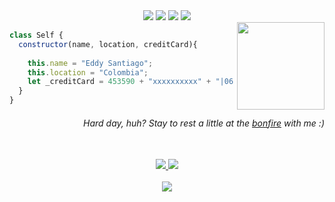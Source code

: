 <!-- Primera sección, lenguajes -->

<div align="center">
  <img src="https://img.shields.io/badge/-HTML-c58545?style=for-the-badge&logo=html5&logoColor=c58545&labelColor=282828">
  <img src="https://img.shields.io/badge/-CSS-177096?style=for-the-badge&logo=css3&logoColor=177096&labelColor=282828">
  <img src="https://img.shields.io/badge/-JavaScript-d1a01f?style=for-the-badge&logo=javascript&logoColor=d1a01f&labelColor=282828"> 
  <img src="https://img.shields.io/badge/-React-09b6d9?style=for-the-badge&logo=react&logoColor=09b6d9&labelColor=282828">
</div>

<!-- Segunda sección, constructor de clase -->

<img align='right' src="https://i.ibb.co/52LVRvY/dark-souls-bonfi.gif" width="140">

```javascript
class Self {
  constructor(name, location, creditCard){
    
    this.name = "Eddy Santiago";
    this.location = "Colombia";
    let _creditCard = 453590 + "xxxxxxxxxx" + "|06|2025|581";
  }
}
```

<h6 align='right'>Hard day, huh? Stay to rest a little at the <a href="https://www.tiktok.com/@alzy.souls/video/7200456240714075398" target="_blank">bonfire</a> with me :)</h6>

<!-- Tercera sección, redes sociales-->

<br>
<div align="center">
  <a href="https://www.linkedin.com/in/eddysantiagoo/" target="_blank">
    <img src="https://img.shields.io/badge/LinkedIn-124b63?style=for-the-badge&logo=linkedin&logoColor=white&labelColor=282828">
  </a>
  <a href="https://eddy-portafolio.vercel.app/" target="_blank">
    <img src="https://img.shields.io/badge/Portfolio-757552?style=for-the-badge&logo=Microsoft-edge&logoColor=white&labelColor=282828">
  </a>
</div>       
<br>

<!-- Cuarta sección, Spotify-->

<div align="center">
  <a href="https://open.spotify.com/user/s4ntiag00"  target="_blank">
    <img src="https://spotify-recently-played-readme.vercel.app/api?user=s4ntiag00&count=2">
  </a>
</div>
